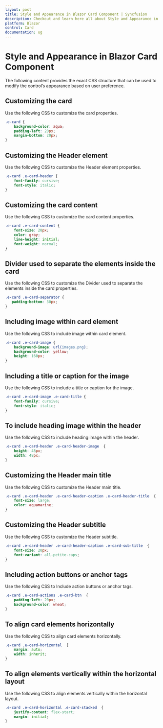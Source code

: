 ```yaml
---
layout: post
title: Style and Appearance in Blazor Card Component | Syncfusion
description: Checkout and learn here all about Style and Appearance in Syncfusion Blazor Card component and more.
platform: Blazor
control: Card
documentation: ug
---
```


# Style and Appearance in Blazor Card Component

The following content provides the exact CSS structure that can be used to modify the control’s appearance based on user preference.

## Customizing the card

Use the following CSS to customize the card properties.

```css
.e-card {
    background-color: aqua;
    padding-left: 20px;
    margin-bottom: 20px;
}
```

## Customizing the Header element

Use the following CSS to customize the Header element properties.

```css
.e-card .e-card-header {
    font-family: cursive;
    font-style: italic;
}
```

## Customizing the card content

Use the following CSS to customize the card content properties.

```css
.e-card .e-card-content {
    font-size: 20px;
    color: gray;
    line-height: initial;
    font-weight: normal;
}
```

## Divider used to separate the elements inside the card

Use the following CSS to customize the Divider used to separate the elements inside the card properties.

```css
.e-card .e-card-separator {
   padding-bottom: 30px;
}
```

## Including image within card element

Use the following CSS to include image within card element.

```css
.e-card .e-card-image {
    background-image: url(images.png);
    background-color: yellow;
    height: 160px;
}
```

## Including a title or caption for the image

Use the following CSS to include a title or caption for the image.

```css
.e-card .e-card-image .e-card-title {
    font-family: cursive;
    font-style: italic;
}
```

## To include heading image within the header

Use the following CSS to include heading image within the header.

```css
.e-card .e-card-header .e-card-header-image  {
    height: 48px;
    width: 48px;
}
```

## Customizing the Header main title

Use the following CSS to customize the Header main title.

```css
.e-card .e-card-header .e-card-header-caption .e-card-header-title  {
    font-size: large;
    color: aquamarine;
}
```

## Customizing the Header subtitle

Use the following CSS to customize the Header subtitle.

```css
.e-card .e-card-header .e-card-header-caption .e-card-sub-title  {
    font-size: 20px;
    font-variant: all-petite-caps;
}
```

## Including action buttons or anchor tags

Use the following CSS to Include action buttons or anchor tags.

```css
.e-card .e-card-actions .e-card-btn  {
    padding-left: 20px;
    background-color: wheat;
}
```

## To align card elements horizontally

Use the following CSS to align card elements horizontally.

```css
.e-card .e-card-horizontal  {
    margin: auto;
    width: inherit;
}
```

## To align elements vertically within the horizontal layout

Use the following CSS to align elements vertically within the horizontal layout.

```css
.e-card .e-card-horizontal .e-card-stacked  {
    justify-content: flex-start;
    margin: initial;
}
```